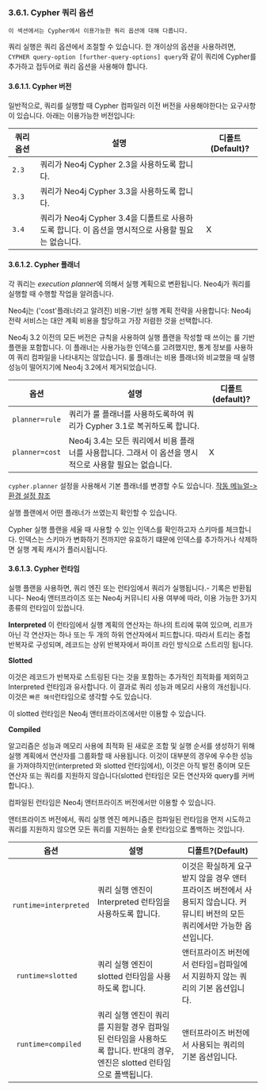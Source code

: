 
### 3.6.1. Cypher 쿼리 옵션

```
이 섹션에서는 Cypher에서 이용가능한 쿼리 옵션에 대해 다룹니다. 
```

쿼리 실행은 쿼리 옵션에서 조절할 수 있습니다. 한 개이상의 옵션을 사용하려면, ```CYPHER query-option [further-query-options] query```와 같이 쿼리에 Cypher를 추가하고 접두어로 쿼리 옵션을 사용해야 합니다. 

#### 3.6.1.1. Cypher 버전

일반적으로, 쿼리를 실행할 때 Cypher 컴파일러 이전 버전을 사용해야한다는 요구사항이 있습니다. 아래는 이용가능한 버전입니다:

| 쿼리 옵션  | 설명                                                         | 디폴트(Default)? |
| ---------- | ------------------------------------------------------------ | ---------------- |
| ```2.3``` | 쿼리가 Neo4j Cypher 2.3을 사용하도록 합니다.                 |                  |
| ```3.3```  | 쿼리가 Neo4j Cypher 3.3을 사용하도록 합니다.                 |                  |
| ```3.4```  | 쿼리가 Neo4j Cypher 3.4을 디폴트로 사용하도록 합니다. 이 옵션을 명시적으로 사용할 필요는 없습니다. | X                |


#### 3.6.1.2. Cypher 플래너 

각 쿼리는 *execution planner*에 의해서 실행 계획으로 변환됩니다. Neo4j가 쿼리를 실행할 때 수행할 작업을 알려줍니다.  

Neo4j는 ('cost'플래너라고 알려진) 비용-기반 실행 계획 전략을 사용합니다: Neo4j 전략 서비스는 대안 계획 비용을 할당하고 가장 저렴한 것을 선택합니다. 

Neo4j 3.2 이전의 모든 버전은 규칙을 사용하여 실행 플랜을 작성할 때 쓰이는 룰 기반 플랜을 포함합니다. 이 플래너는 사용가능한 인덱스를 고려했지만, 통계 정보를 사용하여 쿼리 컴파일을 나타내지는 않았습니다. 룰 플래너는 비용 플래너와 비교했을 때 실행 성능이 떨어지기에 Neo4j 3.2에서 제거되었습니다. 

| 옵션               | 설명                                                         | 디폴트(default)? |
| ------------------ | ------------------------------------------------------------ | ---------------- |
| ```planner=rule``` | 쿼리가 룰 플래너를 사용하도록하여 쿼리가 Cypher 3.1로 복귀하도록 합니다. |                  |
| ```planner=cost``` | Neo4j 3.4는 모든 쿼리에서 비용 플래너를 사용합니다. 그래서 이 옵션을 명시적으로 사용할 필요는 없습니다. | X                |


```cypher.planner``` 설정을 사용해서 기본 플래너를 변경할 수도 있습니다. [작동 메뉴얼->환경 설정 참조](https://neo4j.com/docs/operations-manual/3.4/reference/configuration-settings/#config_cypher.planner)

실행 플랜에서 어떤 플래너가 쓰였는지 확인할 수 있습니다. 

Cypher 실행 플랜을 세울 때 사용할 수 있는 인덱스를 확인하고자 스키마를 체크합니다. 인덱스는 스키마가 변화하기 전까지만 유효하기 떄문에 인덱스를 추가하거나 삭제하면 실행 계획 캐시가 플러시됩니다. 

#### 3.6.1.3. Cypher 런타임

실행 플랜을 사용하면, 쿼리 엔진 또는 런타임에서 쿼리가 실행됩니다.- 기록은 반환됩니다- Neo4j 앤터프라이즈 또는 Neo4j 커뮤니티 사용 여부에 따라, 이용 가능한 3가지 종류의 런타임이 있씁니다. 

**Interpreted**
이 런타임에서 실행 계획의 연산자는 하나의 트리에 묶여 있으며, 리프가 아닌 각 연산자는 하나 또는 두 개의 하위 연산자에서 피드합니다. 따라서 트리는 중첩 반복자로 구성되며, 레코드는 상위 반복자에서 파이프 라인 방식으로 스트리밍 됩니다. 

**Slotted**

이것은 레코드가 반복자로 스트링된 다는 것을 포함하는 추가적인 최적화를 제외하고 Interpreted 런타임과 유사합니다. 이 결과로 쿼리 성능과 메모리 사용의 개선됩니다. 이것은 `빠른 해석`런타임으로 생각할 수도 있습니다.

이 slotted 런타임은 Neo4j 앤터프라이즈에서만 이용할 수 있습니다.

**Compiled**

알고리즘은 성능과 메모리 사용에 최적화 된 새로운 조합 및 실행 순서를 생성하기 위해 실행 계획에서 연산자를 그룹화할 때 사용됩니다. 이것이 대부분의 경우에 우수한 성능을 가져야하지만(interpreted 와 slotted 런타임에서), 이것은 아직 발전 중이며 모든 연산자 또는 쿼리를 지원하지 않습니다(slotted 런타임은 모든 연산자와 query를 커버합니다.).

컴파일된 런타임은 Neo4j 앤터프라이즈 버전에서만 이용할 수 있습니다. 

앤터프라이즈 버전에서, 쿼리 실행 엔진 메커니즘은 컴파일된 런타임을 먼저 시도하고 쿼리를 지원하지 않으면 모든 쿼리를 지원하는 슬롯 런타임으로 폴백하는 것입니다. 

| 옵션                       | 설명                                                         | 디폴트?(Default)                                             |
| -------------------------- | ------------------------------------------------------------ | ------------------------------------------------------------ |
| ``` runtime=interpreted``` | 쿼리 실행 엔진이 Interpreted 런타임을 사용하도록 합니다.     | 이것은 확실하게 요구 받지 않을 경우 앤터프라이즈 버전에서 사용되지 않습니다.  커뮤니티 버전의 모든 쿼리에서만 가능한 옵션입니다. |
| ``` runtime=slotted```     | 쿼리 실행 엔진이 slotted 런타임을 사용하도록 합니다.         | 앤터프라이즈 버전에서 런타임=컴파일에서 지원하지 않는 쿼리의 기본 옵션입니다. |
| ``` runtime=compiled```    | 쿼리 실행 엔진이 쿼리를 지원할 경우 컴파일된 런타임을 사용하도록 합니다. 반대의 경우, 엔진은 slotted 런타임으로 폴백됩니다. | 앤터프라이즈 버전에서 사용되는 쿼리의 기본 옵션입니다.       |